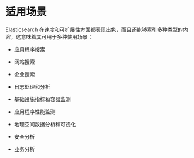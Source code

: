 # 适用场景

Elasticsearch 在速度和可扩展性方面都表现出色，而且还能够索引多种类型的内容，这意味着其可用于多种使用场景：

- 应用程序搜索

- 网站搜索

- 企业搜索

- 日志处理和分析

- 基础设施指标和容器监测

- 应用程序性能监测

- 地理空间数据分析和可视化

- 安全分析

- 业务分析
